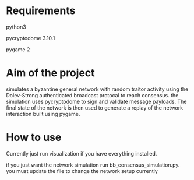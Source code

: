 # Requirements
python3

pycryptodome 3.10.1 

pygame 2 

# Aim of the project
simulates a byzantine general network with random traitor activity using the Dolev-Strong authenticated broadcast protocal to reach consensus. the simulation uses pycryptodome to sign and validate message payloads. The final state of the network is then used to generate a replay of the network interaction built using pygame.

# How to use 
Currently just run visualization if you have everything installed.

if you just want the network simulation run bb_consensus_simulation.py. you must update the file to change the network setup currently